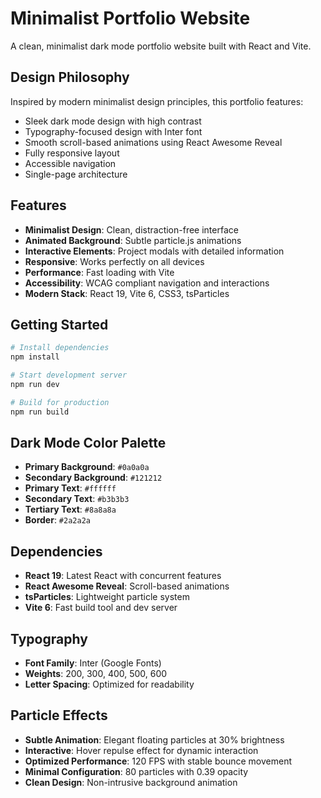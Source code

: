 # Minimalist Portfolio Website

A clean, minimalist dark mode portfolio website built with React and Vite.

## Design Philosophy

Inspired by modern minimalist design principles, this portfolio features:
- Sleek dark mode design with high contrast
- Typography-focused design with Inter font
- Smooth scroll-based animations using React Awesome Reveal
- Fully responsive layout
- Accessible navigation
- Single-page architecture

## Features

- **Minimalist Design**: Clean, distraction-free interface
- **Animated Background**: Subtle particle.js animations
- **Interactive Elements**: Project modals with detailed information
- **Responsive**: Works perfectly on all devices
- **Performance**: Fast loading with Vite
- **Accessibility**: WCAG compliant navigation and interactions
- **Modern Stack**: React 19, Vite 6, CSS3, tsParticles

## Getting Started

```bash
# Install dependencies
npm install

# Start development server
npm run dev

# Build for production
npm run build
```

## Dark Mode Color Palette

- **Primary Background**: `#0a0a0a`
- **Secondary Background**: `#121212`
- **Primary Text**: `#ffffff`
- **Secondary Text**: `#b3b3b3`
- **Tertiary Text**: `#8a8a8a`
- **Border**: `#2a2a2a`

## Dependencies

- **React 19**: Latest React with concurrent features
- **React Awesome Reveal**: Scroll-based animations
- **tsParticles**: Lightweight particle system
- **Vite 6**: Fast build tool and dev server

## Typography

- **Font Family**: Inter (Google Fonts)
- **Weights**: 200, 300, 400, 500, 600
- **Letter Spacing**: Optimized for readability

## Particle Effects

- **Subtle Animation**: Elegant floating particles at 30% brightness
- **Interactive**: Hover repulse effect for dynamic interaction
- **Optimized Performance**: 120 FPS with stable bounce movement
- **Minimal Configuration**: 80 particles with 0.39 opacity
- **Clean Design**: Non-intrusive background animation
